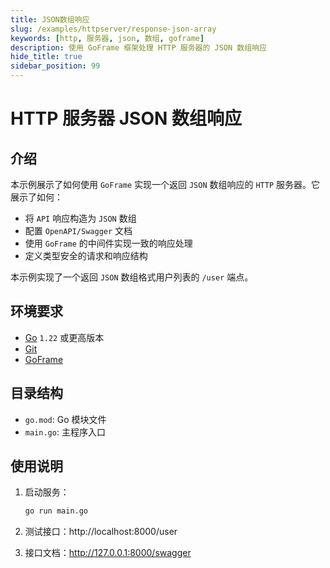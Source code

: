 ```yaml
---
title: JSON数组响应
slug: /examples/httpserver/response-json-array
keywords: [http, 服务器, json, 数组, goframe]
description: 使用 GoFrame 框架处理 HTTP 服务器的 JSON 数组响应
hide_title: true
sidebar_position: 99
---
```


# HTTP 服务器 JSON 数组响应

## 介绍

本示例展示了如何使用 `GoFrame` 实现一个返回 `JSON` 数组响应的 `HTTP` 服务器。它展示了如何：
- 将 `API` 响应构造为 `JSON` 数组
- 配置 `OpenAPI/Swagger` 文档
- 使用 `GoFrame` 的中间件实现一致的响应处理
- 定义类型安全的请求和响应结构

本示例实现了一个返回 `JSON` 数组格式用户列表的 `/user` 端点。

## 环境要求

- [Go](https://golang.org/dl/) `1.22` 或更高版本
- [Git](https://git-scm.com/downloads)
- [GoFrame](https://goframe.org)

## 目录结构

- `go.mod`: Go 模块文件
- `main.go`: 主程序入口

## 使用说明

1. 启动服务：
   ```bash
   go run main.go
   ```

2. 测试接口：http://localhost:8000/user

3. 接口文档：http://127.0.0.1:8000/swagger